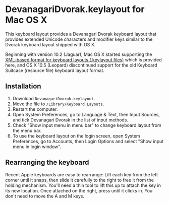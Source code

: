 # DevanagariDvorak.keylayout for Mac OS X

This keyboard layout provides a Devanagari Dvorak keyboard layout
that provides extended Unicode characters and modifier keys similar to
the Dvorak keyboard layout shipped with OS X.

Beginning with version 10.2 (Jaguar), Mac OS X started supporting the
[XML-based format for keyboard layouts (.keylayout files)][2] which is
provided here, and OS X 10.5 (Leopard) discontinued support for the
old Keyboard Suitcase (resource file) keyboard layout format.



## Installation

1. Download `DevanagariDvorak.keylayout`.
2. Move the file to `/Library/Keyboard Layouts`.
3. Restart the computer.
4. Open System Preferences,
    go to Language & Text,
    then Input Sources, and
    tick Devanagari Dvorak in the list of input methods.
5. Check "Show input menu in menu bar" to change keyboard layout
    from the menu bar.
6. To use the keyboard layout on the login screen,
    open System Preferences, go to Accounts, then Login Options and
    select "Show input menu in login window".



## Rearranging the keyboard

Recent Apple keyboards are easy to rearrange: Lift each key from the
left corner until it snaps, then slide it carefully to the right to
free it from the holding mechanism. You'll need a thin tool to lift
this up to attach the key in its new location. Once attached on the
right, press until it clicks in. You don't need to move the A and M keys.




[2]: http://developer.apple.com/library/mac/#technotes/tn2002/tn2056.html
[3]: http://scripts.sil.org/ukelele/  
[4]: http://wordherd.com/keyboards/
